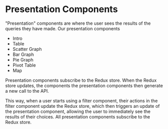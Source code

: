 # Presentation Components

"Presentation" components are where the user sees the results of the queries they have made. Our presentation components

* Intro
* Table
* Scatter Graph
* Bar Graph
* Pie Graph
* Pivot Table
* Map

Presentation components subscribe to the Redux store. When the Redux store updates, the components the presentation components then generate a new call to the API.

This way, when a user starts using a filter component, their actions in the filter component update the Redux store, which then triggers an update of the presentation component, allowing the user to immediately see the results of their choices. All presentation components subscribe to the Redux store.